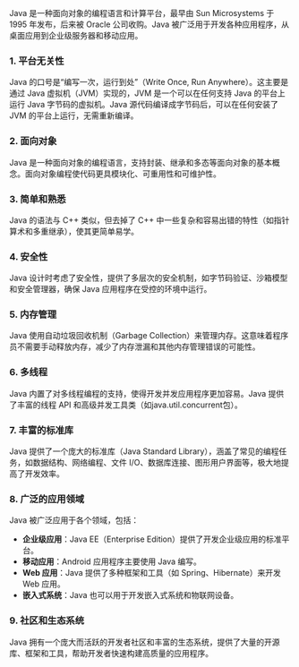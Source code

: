Java 是一种面向对象的编程语言和计算平台，最早由 Sun Microsystems 于 1995 年发布，后来被 Oracle 公司收购。Java 被广泛用于开发各种应用程序，从桌面应用到企业级服务器和移动应用。
### 1. 平台无关性
Java 的口号是“编写一次，运行到处”（Write Once, Run Anywhere）。这主要是通过 Java 虚拟机（JVM）实现的，JVM 是一个可以在任何支持 Java 的平台上运行 Java 字节码的虚拟机。Java 源代码编译成字节码后，可以在任何安装了 JVM 的平台上运行，无需重新编译。
### 2. 面向对象
Java 是一种面向对象的编程语言，支持封装、继承和多态等面向对象的基本概念。面向对象编程使代码更具模块化、可重用性和可维护性。
### 3. 简单和熟悉
Java 的语法与 C++ 类似，但去掉了 C++ 中一些复杂和容易出错的特性（如指针算术和多重继承），使其更简单易学。
### 4. 安全性
Java 设计时考虑了安全性，提供了多层次的安全机制，如字节码验证、沙箱模型和安全管理器，确保 Java 应用程序在受控的环境中运行。
### 5. 内存管理
Java 使用自动垃圾回收机制（Garbage Collection）来管理内存。这意味着程序员不需要手动释放内存，减少了内存泄漏和其他内存管理错误的可能性。
### 6. 多线程
Java 内置了对多线程编程的支持，使得开发并发应用程序更加容易。Java 提供了丰富的线程 API 和高级并发工具类（如java.util.concurrent包）。
### 7. 丰富的标准库
Java 提供了一个庞大的标准库（Java Standard Library），涵盖了常见的编程任务，如数据结构、网络编程、文件 I/O、数据库连接、图形用户界面等，极大地提高了开发效率。
### 8. 广泛的应用领域
Java 被广泛应用于各个领域，包括：

- **企业级应用**：Java EE（Enterprise Edition）提供了开发企业级应用的标准平台。
- **移动应用**：Android 应用程序主要使用 Java 编写。
- **Web 应用**：Java 提供了多种框架和工具（如 Spring、Hibernate）来开发 Web 应用。
- **嵌入式系统**：Java 也可以用于开发嵌入式系统和物联网设备。
### 9. 社区和生态系统
Java 拥有一个庞大而活跃的开发者社区和丰富的生态系统，提供了大量的开源库、框架和工具，帮助开发者快速构建高质量的应用程序。
